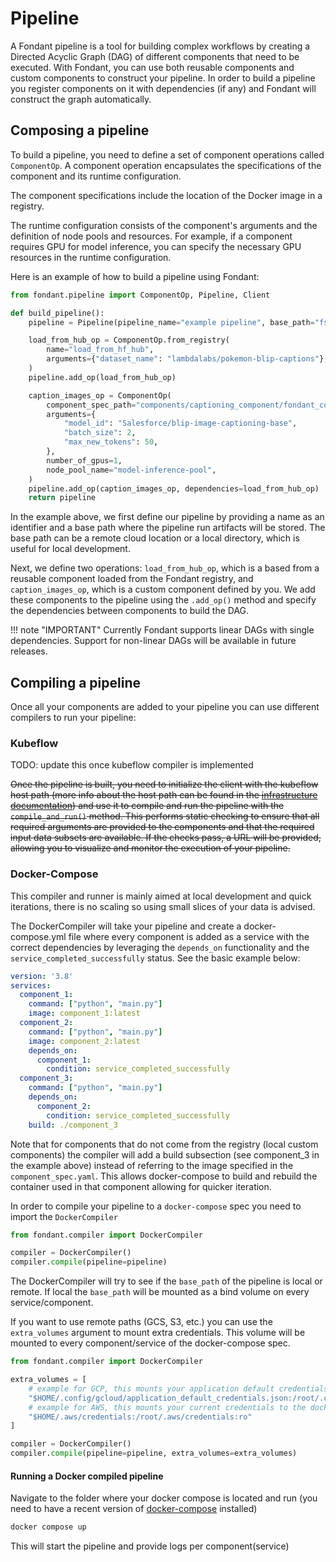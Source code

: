 # Pipeline 

A Fondant pipeline is a tool for building complex workflows by creating a Directed Acyclic Graph (DAG) of different components that need to be executed. With Fondant, you can use both reusable components and custom components to construct your pipeline. In order to build a pipeline you register components on it with dependencies (if any) and Fondant will construct the graph automatically.

## Composing a pipeline 

To build a pipeline, you need to define a set of component operations called `ComponentOp`. A component operation encapsulates the specifications of the component and its runtime configuration.

The component specifications include the location of the Docker image in a registry.

The runtime configuration consists of the component's arguments and the definition of node pools and resources. For example, if a component requires GPU for model inference, you can specify the necessary GPU resources in the runtime configuration.

Here is an example of how to build a pipeline using Fondant:
```python
from fondant.pipeline import ComponentOp, Pipeline, Client

def build_pipeline():
    pipeline = Pipeline(pipeline_name="example pipeline", base_path="fs://bucket")

    load_from_hub_op = ComponentOp.from_registry(
        name="load_from_hf_hub",
        arguments={"dataset_name": "lambdalabs/pokemon-blip-captions"},
    )
    pipeline.add_op(load_from_hub_op)

    caption_images_op = ComponentOp(  
        component_spec_path="components/captioning_component/fondant_component.yaml",  
        arguments={  
            "model_id": "Salesforce/blip-image-captioning-base",  
            "batch_size": 2,  
            "max_new_tokens": 50,  
        },  
        number_of_gpus=1,  
        node_pool_name="model-inference-pool",  
    )
    pipeline.add_op(caption_images_op, dependencies=load_from_hub_op)
    return pipeline

```

In the example above, we first define our pipeline by providing a name as an identifier and a base path where the pipeline run artifacts will be stored. The base path can be a remote cloud location or a local directory, which is useful for local development.

Next, we define two operations: `load_from_hub_op`, which is a based from a reusable component loaded from the Fondant registry, and `caption_images_op`, which is a custom component defined by you. We add these components to the pipeline using the `.add_op()` method and specify the dependencies between components to build the DAG.


!!! note "IMPORTANT"
    Currently Fondant supports linear DAGs with single dependencies. Support for non-linear DAGs will be available in future releases.



## Compiling a pipeline

Once all your components are added to your pipeline you can use different compilers to run your pipeline:

### Kubeflow
TODO: update this once kubeflow compiler is implemented

~~Once the pipeline is built, you need to initialize the client with the kubeflow host path (more info about the host path can be found in the [infrastructure documentation](https://github.com/ml6team/fondant/blob/main/docs/infrastructure.md))
and use it to compile and run the pipeline with the `compile_and_run()` method. This performs static checking to ensure that all required arguments are provided to the components and that the required input data subsets are available. If the checks pass, a URL will be provided, allowing you to visualize and monitor the execution of your pipeline.~~

### Docker-Compose

This compiler and runner is mainly aimed at local development and quick iterations, there is no scaling so using small slices of your data is advised. 


The DockerCompiler will take your pipeline and create a docker-compose.yml file where every component is added as a service with the correct dependencies by leveraging the `depends_on` functionality and the `service_completed_successfully` status. See the basic example below:

```yaml
version: '3.8'
services:
  component_1:
    command: ["python", "main.py"]
    image: component_1:latest
  component_2:
    command: ["python", "main.py"]
    image: component_2:latest
    depends_on:
      component_1:
        condition: service_completed_successfully
  component_3:
    command: ["python", "main.py"]
    depends_on:
      component_2:
        condition: service_completed_successfully
    build: ./component_3
```

Note that for components that do not come from the registry (local custom components) the compiler will add a build subsection (see component_3 in the example above) instead of referring to the image specified in the `component_spec.yaml`. This allows docker-compose to build and rebuild the container used in that component allowing for quicker iteration.

In order to compile your pipeline to a `docker-compose` spec you need to import the `DockerCompiler`

```python
from fondant.compiler import DockerCompiler

compiler = DockerCompiler()
compiler.compile(pipeline=pipeline)
```

The DockerCompiler will try to see if the `base_path` of the pipeline is local or remote. If local the `base_path` will be mounted as a bind volume on every service/component.

If you want to use remote paths (GCS, S3, etc.) you can use the `extra_volumes` argument to mount extra credentials. This volume will be mounted to every component/service of the docker-compose spec.

```python
from fondant.compiler import DockerCompiler

extra_volumes = [
    # example for GCP, this mounts your application default credentials to the docker container
    "$HOME/.config/gcloud/application_default_credentials.json:/root/.config/gcloud/application_default_credentials.json:ro"
    # example for AWS, this mounts your current credentials to the docker container
    "$HOME/.aws/credentials:/root/.aws/credentials:ro"
]

compiler = DockerCompiler()
compiler.compile(pipeline=pipeline, extra_volumes=extra_volumes)
```

#### Running a Docker compiled pipeline

Navigate to the folder where your docker compose is located and run (you need to have a recent version of [docker-compose](https://docs.docker.com/compose/install/) installed)
```bash
docker compose up
```

This will start the pipeline and provide logs per component(service)